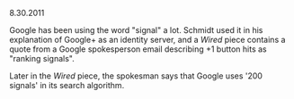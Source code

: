 8.30.2011

Google has been using the word "signal" a lot. Schmidt used it in his
explanation of Google+ as an identity server, and a *Wired* piece
contains a quote from a Google spokesperson email describing +1 button
hits as "ranking signals". 

Later in the *Wired* piece, the spokesman says that Google uses '200
signals' in its search algorithm.
